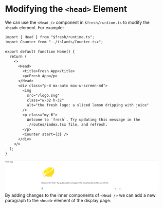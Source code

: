 # Modifying the `<head>` Element

We can use the `<Head />` component in `$fresh/runtime.ts` to modify the
`<head>` element. For example:

```tsx
import { Head } from "$fresh/runtime.ts";
import Counter from "../islands/Counter.tsx";

export default function Home() {
  return (
    <>
      <Head>
        <title>Fresh App</title>
        <p>Fresh App</p>
      </Head>
      <div class="p-4 mx-auto max-w-screen-md">
        <img
          src="/logo.svg"
          class="w-32 h-32"
          alt="the fresh logo: a sliced lemon dripping with juice"
        />
        <p class="my-6">
          Welcome to `fresh`. Try updating this message in the
          ./routes/index.tsx file, and refresh.
        </p>
        <Counter start={3} />
      </div>
    </>
  );
}
```

![Alt text](image/Head.png) By adding changes to the inner components of
`<Head />` we can add a new paragraph to the `<head>` element of the display
page.
